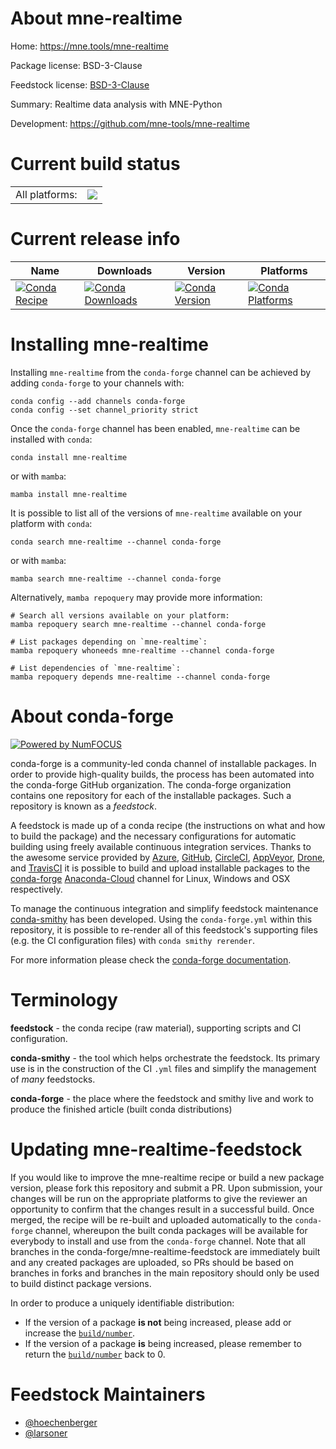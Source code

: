 About mne-realtime
==================

Home: https://mne.tools/mne-realtime

Package license: BSD-3-Clause

Feedstock license: [BSD-3-Clause](https://github.com/conda-forge/mne-realtime-feedstock/blob/main/LICENSE.txt)

Summary: Realtime data analysis with MNE-Python

Development: https://github.com/mne-tools/mne-realtime

Current build status
====================


<table><tr><td>All platforms:</td>
    <td>
      <a href="https://dev.azure.com/conda-forge/feedstock-builds/_build/latest?definitionId=15389&branchName=main">
        <img src="https://dev.azure.com/conda-forge/feedstock-builds/_apis/build/status/mne-realtime-feedstock?branchName=main">
      </a>
    </td>
  </tr>
</table>

Current release info
====================

| Name | Downloads | Version | Platforms |
| --- | --- | --- | --- |
| [![Conda Recipe](https://img.shields.io/badge/recipe-mne--realtime-green.svg)](https://anaconda.org/conda-forge/mne-realtime) | [![Conda Downloads](https://img.shields.io/conda/dn/conda-forge/mne-realtime.svg)](https://anaconda.org/conda-forge/mne-realtime) | [![Conda Version](https://img.shields.io/conda/vn/conda-forge/mne-realtime.svg)](https://anaconda.org/conda-forge/mne-realtime) | [![Conda Platforms](https://img.shields.io/conda/pn/conda-forge/mne-realtime.svg)](https://anaconda.org/conda-forge/mne-realtime) |

Installing mne-realtime
=======================

Installing `mne-realtime` from the `conda-forge` channel can be achieved by adding `conda-forge` to your channels with:

```
conda config --add channels conda-forge
conda config --set channel_priority strict
```

Once the `conda-forge` channel has been enabled, `mne-realtime` can be installed with `conda`:

```
conda install mne-realtime
```

or with `mamba`:

```
mamba install mne-realtime
```

It is possible to list all of the versions of `mne-realtime` available on your platform with `conda`:

```
conda search mne-realtime --channel conda-forge
```

or with `mamba`:

```
mamba search mne-realtime --channel conda-forge
```

Alternatively, `mamba repoquery` may provide more information:

```
# Search all versions available on your platform:
mamba repoquery search mne-realtime --channel conda-forge

# List packages depending on `mne-realtime`:
mamba repoquery whoneeds mne-realtime --channel conda-forge

# List dependencies of `mne-realtime`:
mamba repoquery depends mne-realtime --channel conda-forge
```


About conda-forge
=================

[![Powered by
NumFOCUS](https://img.shields.io/badge/powered%20by-NumFOCUS-orange.svg?style=flat&colorA=E1523D&colorB=007D8A)](https://numfocus.org)

conda-forge is a community-led conda channel of installable packages.
In order to provide high-quality builds, the process has been automated into the
conda-forge GitHub organization. The conda-forge organization contains one repository
for each of the installable packages. Such a repository is known as a *feedstock*.

A feedstock is made up of a conda recipe (the instructions on what and how to build
the package) and the necessary configurations for automatic building using freely
available continuous integration services. Thanks to the awesome service provided by
[Azure](https://azure.microsoft.com/en-us/services/devops/), [GitHub](https://github.com/),
[CircleCI](https://circleci.com/), [AppVeyor](https://www.appveyor.com/),
[Drone](https://cloud.drone.io/welcome), and [TravisCI](https://travis-ci.com/)
it is possible to build and upload installable packages to the
[conda-forge](https://anaconda.org/conda-forge) [Anaconda-Cloud](https://anaconda.org/)
channel for Linux, Windows and OSX respectively.

To manage the continuous integration and simplify feedstock maintenance
[conda-smithy](https://github.com/conda-forge/conda-smithy) has been developed.
Using the ``conda-forge.yml`` within this repository, it is possible to re-render all of
this feedstock's supporting files (e.g. the CI configuration files) with ``conda smithy rerender``.

For more information please check the [conda-forge documentation](https://conda-forge.org/docs/).

Terminology
===========

**feedstock** - the conda recipe (raw material), supporting scripts and CI configuration.

**conda-smithy** - the tool which helps orchestrate the feedstock.
                   Its primary use is in the construction of the CI ``.yml`` files
                   and simplify the management of *many* feedstocks.

**conda-forge** - the place where the feedstock and smithy live and work to
                  produce the finished article (built conda distributions)


Updating mne-realtime-feedstock
===============================

If you would like to improve the mne-realtime recipe or build a new
package version, please fork this repository and submit a PR. Upon submission,
your changes will be run on the appropriate platforms to give the reviewer an
opportunity to confirm that the changes result in a successful build. Once
merged, the recipe will be re-built and uploaded automatically to the
`conda-forge` channel, whereupon the built conda packages will be available for
everybody to install and use from the `conda-forge` channel.
Note that all branches in the conda-forge/mne-realtime-feedstock are
immediately built and any created packages are uploaded, so PRs should be based
on branches in forks and branches in the main repository should only be used to
build distinct package versions.

In order to produce a uniquely identifiable distribution:
 * If the version of a package **is not** being increased, please add or increase
   the [``build/number``](https://docs.conda.io/projects/conda-build/en/latest/resources/define-metadata.html#build-number-and-string).
 * If the version of a package **is** being increased, please remember to return
   the [``build/number``](https://docs.conda.io/projects/conda-build/en/latest/resources/define-metadata.html#build-number-and-string)
   back to 0.

Feedstock Maintainers
=====================

* [@hoechenberger](https://github.com/hoechenberger/)
* [@larsoner](https://github.com/larsoner/)

